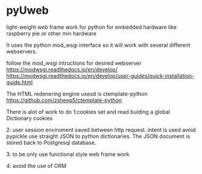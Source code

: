 # pyUweb
light-weight web frame work for python for embedded hardware like raspberry pie or other min hardware

It uses the python mod_wsgi interface so it will work with several different webservers.

follow the mod_wsgi intructions for desired webserver 
https://modwsgi.readthedocs.io/en/develop/
https://modwsgi.readthedocs.io/en/develop/user-guides/quick-installation-guide.html


The HTML redenering engine usesd is ctemplate-python https://github.com/zsheep5/ctemplate-python

There is alot of work to do 
1:cookies set and read buiding a global Dictionary cookies

2: user session enviroment saved between http request.  intent is used avoid pypickle use straight JSON to python dictionaries. The JSON document is stored back to Postgresql database. 

3: to be only use functional style web frame work

4: avoid the use of ORM 




